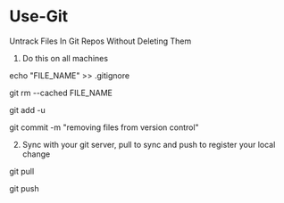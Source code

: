 # Use-Git

Untrack Files In Git Repos Without Deleting Them

1. Do this on all machines

echo "FILE_NAME" >> .gitignore

git rm --cached FILE_NAME

git add -u

git commit -m "removing files from version control"

2. Sync with your git server, pull to sync and push to register your local change

git pull

git push
